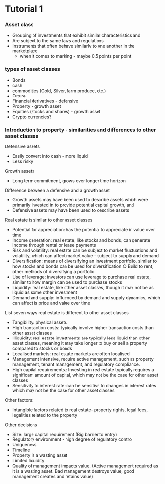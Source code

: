 # Tutorial 1

### Asset class
- Grouping of investments that exhibit similar characteristics and 
- Are subject to the same laws and regulations
- Instruments that often behave similarly to one another in the marketplace
    - when it comes to marking - maybe 0.5 points per point

### types of asset classes
- Bonds
- cash
- commodities (Gold, Silver, farm produce, etc.)
- Future
- Financial derivatives - defensive
- Property - growth asset
- Equities (stocks and shares) - growth asset
- Crypto currencies?




### Introduction to property - similarities and differences to other asset classes


Defensive assets
- Easily convert into cash - more liquid
- Less risky  

Growth assets
- Long term commitment, grows over longer time horizon


Difference between a defensive and a growth asset
- Growth assets may have been used to describe assets which were primarily invested in to provide potential capital growth, and 
- Defensive assets may have been used to describe assets

Real estate is similar to other asset classes
- Potential for appreciation: has the potential to appreciate in value over time
- Income generation: real estate, like stocks and bonds, can generate income through rental or lease payments
- Risk and volatility: real estate can be subject to market fluctuations and volatility, which can affect market value - subject to supply and demand
- Diversification: means of diversifying an investment portfolio, similar to how stocks and bonds can be used for diversification 
    ○ Build to rent, other methods of diversifying a portfolio
- Use of leverage: investors can use leverage to purchase real estate, similar to how margin can be used to purchase stocks
- Liquidity: real estate, like other asset classes, though it may not be as liquid as some other investment
- Demand and supply: influenced by demand and supply dynamics, which can affect is price and value over time

List seven ways real estate is different to other asset classes
- Tangibility: physical assets
- High transaction costs: typically involve higher transaction costs than other asset classes
- Illiquidity: real estate investments are typically less liquid than other asset classes, meaning it may take longer to buy or sell a property compared to stocks or bonds 
- Localised markets: real estate markets are often localised
- Management intensive, require active management, such as property management, tenant management, and regulatory compliance.
- High capital requirements.: Investing in real estate typically requires a significant amount of capital, which may not be the case for other asset classes 
- Sensitivity to interest rate: can be sensitive to changes in interest rates which may not be the case for other asset classes

Other factors:
- Intangible factors related to real estate- property rights, legal fees, legalities related to the property


Other decisions
- Size: large capital requirement (Big barrier to entry)
- Regulatory environment - high degree of regulatory control
- Uniqueness
- Timeline
- Property is a wasting asset
- Limited liquidity
- Quality of management impacts value. (Active management required as it is a wasting asset. Bad management destroys value, good management creates and retains value)
